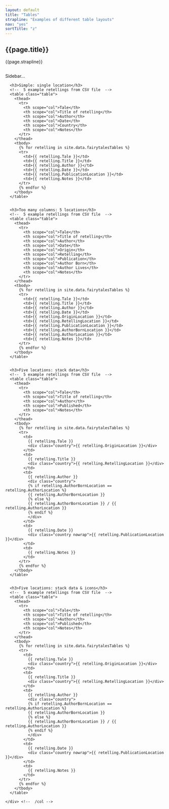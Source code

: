 ```yaml
---
layout: default
title: "Tables"
strapline: "Examples of different table layouts"
nav: "yes"
sortTitle: "z"
---
```

<style>
  h3        {padding-top:2em}
  .country  {font-weight:300}
  .nowrap   {white-space: nowrap}
</style>

<div class="container-fluid">

  <h2>{{page.title}}</h2>
  <p class="strap" style="padding-bottom:1em">{{page.strapline}}</p>

  <div class="row">
    <div class="col-md-3">Sidebar...</div>
    <div class="col-md-9">

      <h3>Simple: single location</h3>
      <!--  5 example retellings from CSV file  -->
      <table class="table">
        <thead>
          <tr>
            <th scope="col">Tale</th>
            <th scope="col">Title of retelling</th>
            <th scope="col">Author</th>
            <th scope="col">Date</th>
            <th scope="col">Country</th>
            <th scope="col">Notes</th>
          </tr>
        </thead>
        <tbody>
          {% for retelling in site.data.fairytalesTables %}
          <tr>
            <td>{{ retelling.Tale }}</td>
            <td>{{ retelling.Title }}</td>
            <td>{{ retelling.Author }}</td>
            <td>{{ retelling.Date }}</td>
            <td>{{ retelling.PublicationLocation }}</td>
            <td>{{ retelling.Notes }}</td>      
          </tr>
          {% endfor %}
        </tbody>
      </table>


      <h3>Too many columns: 5 locations</h3>
      <!--  5 example retellings from CSV file  -->
      <table class="table">
        <thead>
          <tr>
            <th scope="col">Tale</th>
            <th scope="col">Title of retelling</th>
            <th scope="col">Author</th>
            <th scope="col">Date</th>
            <th scope="col">Origin</th>
            <th scope="col">Retelling</th>
            <th scope="col">Publication</th>
            <th scope="col">Author Born</th>                
            <th scope="col">Author Lives</th>
            <th scope="col">Notes</th>
          </tr>
        </thead>
        <tbody>
          {% for retelling in site.data.fairytalesTables %}
          <tr>
            <td>{{ retelling.Tale }}</td>
            <td>{{ retelling.Title }}</td>
            <td>{{ retelling.Author }}</td>
            <td>{{ retelling.Date }}</td>
            <td>{{ retelling.OriginLocation }}</td>
            <td>{{ retelling.RetellingLocation }}</td>
            <td>{{ retelling.PublicationLocation }}</td>
            <td>{{ retelling.AuthorBornLocation }}</td>
            <td>{{ retelling.AuthorLocation }}</td>
            <td>{{ retelling.Notes }}</td>      
          </tr>
          {% endfor %}
        </tbody>
      </table>


      <h3>Five locations: stack data</h3>
      <!--  5 example retellings from CSV file  -->
      <table class="table">
        <thead>
          <tr>
            <th scope="col">Tale</th>
            <th scope="col">Title of retelling</th>
            <th scope="col">Author</th>
            <th scope="col">Published</th>
            <th scope="col">Notes</th>
          </tr>
        </thead>
        <tbody>
          {% for retelling in site.data.fairytalesTables %}
          <tr>
            <td>
              {{ retelling.Tale }}
              <div class="country">{{ retelling.OriginLocation }}</div>
            </td>
            <td>
              {{ retelling.Title }}
              <div class="country">{{ retelling.RetellingLocation }}</div>
            </td>
            <td>
              {{ retelling.Author }}
              <div class="country">
              {% if retelling.AuthorBornLocation == retelling.AuthorLocation %}
              {{ retelling.AuthorBornLocation }}
              {% else %}
              {{ retelling.AuthorBornLocation }} / {{ retelling.AuthorLocation }}
              {% endif %}
              </div>
            </td>
            <td>
              {{ retelling.Date }}
              <div class="country nowrap">{{ retelling.PublicationLocation }}</div>
            </td>
            <td>
              {{ retelling.Notes }}
            </td>
          </tr>
          {% endfor %}
        </tbody>
      </table>


      <h3>Five locations: stack data & icons</h3>
      <!--  5 example retellings from CSV file  -->
      <table class="table">
        <thead>
          <tr>
            <th scope="col">Tale</th>
            <th scope="col">Title of retelling</th>
            <th scope="col">Author</th>
            <th scope="col">Published</th>
            <th scope="col">Notes</th>
          </tr>
        </thead>
        <tbody>
          {% for retelling in site.data.fairytalesTables %}
          <tr>
            <td>
              {{ retelling.Tale }}
              <div class="country">{{ retelling.OriginLocation }}</div>
            </td>
            <td>
              {{ retelling.Title }}
              <div class="country">{{ retelling.RetellingLocation }}</div>
            </td>
            <td>
              {{ retelling.Author }}
              <div class="country">
              {% if retelling.AuthorBornLocation == retelling.AuthorLocation %}
              {{ retelling.AuthorBornLocation }}
              {% else %}
              {{ retelling.AuthorBornLocation }} / {{ retelling.AuthorLocation }}
              {% endif %}
              </div>
            </td>
            <td>
              {{ retelling.Date }}
              <div class="country nowrap">{{ retelling.PublicationLocation }}</div>
            </td>
            <td>
              {{ retelling.Notes }}
            </td>
          </tr>
          {% endfor %}
        </tbody>
      </table>

    </div> <!--  /col -->
  </div> <!--  /row -->

</div>
